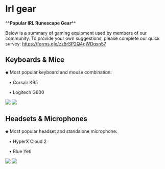 # Irl gear
**^^Popular IRL Runescape Gear^^**


Below is a summary of gaming equipment used by members of our community. To provide your own suggestions, please complete our quick survey: <https://forms.gle/zz5rSP2Q4qWDqsn57>


## Keyboards & Mice


⬥ Most popular keyboard and mouse combination:

 ‎ ‎ ‎ ‎• Corsair K95

 ‎ ‎ ‎ ‎• Logitech G600





<img class="media" src="https://i.imgur.com/mJUICRN.png">









<img class="media" src="https://i.imgur.com/7sMx90O.png">






## Headsets & Microphones


⬥ Most popular headset and standalone microphone:

 ‎ ‎ ‎ ‎• HyperX Cloud 2

 ‎ ‎ ‎ ‎• Blue Yeti





<img class="media" src="https://i.imgur.com/nEg2vPW.png">









<img class="media" src="https://i.imgur.com/jWPouLo.png">









